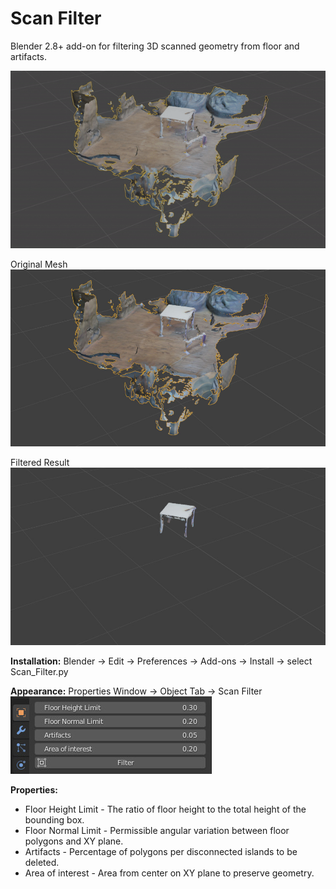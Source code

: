 # Scan Filter
Blender 2.8+ add-on for filtering 3D scanned geometry from floor and artifacts.

![Automated steps](/images/Scan_Filter_steps.gif) 

Original Mesh
![Original Mesh](/images/00_mesh.jpg  "Original Mesh")

Filtered Result
![Filtered Result](/images/05_result.jpg  "Filtered Result")

**Installation:** Blender -> Edit -> Preferences -> Add-ons -> Install -> select Scan_Filter.py

**Appearance:** Properties Window -> Object Tab -> Scan Filter
![UI](/images/UI.jpg  "UI")

**Properties:**
- Floor Height Limit - The ratio of floor height to the total height of the bounding box.
- Floor Normal Limit - Permissible angular variation between floor polygons and XY plane.
- Artifacts - Percentage of polygons per disconnected islands to be deleted.
- Area of interest - Area from center on XY plane to preserve geometry.